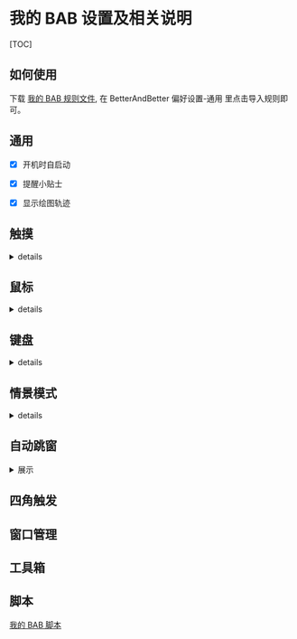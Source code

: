 # 我的 BAB 设置及相关说明

[TOC]

## 如何使用

下载 [我的 BAB 规则文件](https://raw.githubusercontent.com/suliveevil/BetterAndBetter/master/resources/BAB.plist), 在 BetterAndBetter 偏好设置-通用 里点击导入规则即可。

## 通用

-[x] 开机时自启动

-[x] 提醒小贴士

-[x] 显示绘图轨迹



## 触摸

<details>
<summary>details</summary>

| 适用范围 | 有效性 | 修饰键 | 手势 | 动作类型 | 执行动作  | 备注 |
| --- | ------ | ------ | -------- | --- | ----- | --- |
| 所有应用程序 | 1 | | 向左/向右**手势绘图**画直线 | 快捷键 | 转到上一/下一桌面 | 两个手势需单独设置 |
|  |  | |  | |  |  |
|  |  | |  | |  |  |
|  |  | |  | |  |  |
| Safari | 1      |        | 四指重压 | 快捷键 | 执行动作 <kbd>⌘</kbd> <kbd>W</kbd> |  |
|  |  | |  | |  |  |
|  |  | |  | |  |  |
|  |  | |  | |  |  |
|  |  | |  | |  |  |

</details>


## 鼠标

<details>
<summary>details</summary>

| 适用范围 | 有效性 | 修饰键 | 手势 | 动作类型 | 执行动作  | 备注 |
| --- | ------ | ------ | -------- | --- | ----- | --- |
| 所有应用程序 | 1 | | 向左/向右**手势绘图**画直线 | 快捷键 | 转到上一/下一桌面 | 两个手势需单独设置 |
|  |  | |  | |  |  |
|  |  | |  | |  |  |
|  |  | |  | |  |  |
|              |        |        |                             |          |                   |  |
|  |  | |  | |  |  |
|  |  | |  | |  |  |
|  |  | |  | |  |  |
|  |  | |  | |  |  |

</details>

## 键盘

<details>
<summary>details</summary>

| 适用范围 | 有效性 | 快捷键 | 动作类型 | 执行动作  | 备注 |
| ------| ------ | ------ | --------| ----- | --- |
| | 1 |  <kbd>⇧</kbd> <kbd>⌘</kbd> <kbd>X</kbd>| 预设 | 长截图 | 工具箱模块里的长截图功能 |
| | 1 | <kbd>⌥</kbd> <kbd>⌘</kbd> <kbd>B</kbd>| 预设 | 打开/关闭剪切板管理 |  |
| | 0 |  <kbd>⌃</kbd> <kbd>⌥</kbd> <kbd>⌘</kbd> <kbd>←</kbd>| 预设 | 窗口吸附在左边 | 激活(frontmost)的窗口吸附在左边 |
| | 0 |  <kbd>⌃</kbd> <kbd>⌥</kbd> <kbd>⌘</kbd> <kbd>→</kbd>| 预设 | 窗口吸附在右边 | 激活(frontmost)的窗口吸附在右边 |
| |  |  | |  | |
| |  |  | |  | |
| |  |  | |  | |
| |  |  | |  | |

</details>



## 情景模式

<details>
<summary>details</summary>

| 有效性 | 事件 | 动作类型 | 执行动作  | 备注 |
| ------ | ------ | --------| ----- | --- |
|  | |  | |  |
|  | |  | |  |
|  | |  | |  |
|  | |  | |  |
|  | |  | |  |
|  | |  | |  |
|  | |  | |  |
|  | |  | |  |

</details>

## 自动跳窗

<details>
<summary>展示</summary>

| 文本跳窗 | 文件跳窗 |
| ------ | ------ |
| <p float="left">  <bt><img src='https://github.com/suliveevil/BetterAndBetter/blob/master/resources/文本跳窗-展示.png' width="500"/>  </p> | <p float="left">  <bt><img src='https://github.com/suliveevil/BetterAndBetter/blob/master/resources/文件跳窗-展示.png' width="300"/>  </p> |
| <p float="left">  <bt><img src='https://github.com/suliveevil/BetterAndBetter/blob/master/resources/文本跳窗.png' width="400"/>  </p> | <p float="left">  <bt><img src='https://github.com/suliveevil/BetterAndBetter/blob/master/resources/文件跳窗.png' width="400"/>  </p> |

</details>


## 四角触发

## 窗口管理



## 工具箱

## 脚本

[我的 BAB 脚本](https://github.com/suliveevil/BetterAndBetter/tree/master/AppleScript)

